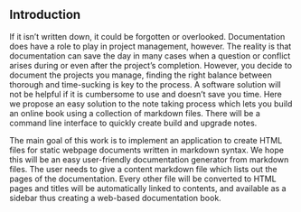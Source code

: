 ## Introduction

If it isn’t written down, it could be forgotten or overlooked. Documentation does have a role to play in project management, however. The reality is that documentation can save the day in many cases when a question or conflict arises during or even after the project’s completion. However, you decide to document the projects you manage, finding the right balance between thorough and time-sucking is key to the process. A software solution will not be helpful if it is cumbersome to use and doesn’t save you time. Here we propose an easy solution to the note taking process which lets you build an online book using a collection of markdown files. There will be a command line interface to quickly create build and upgrade notes. 

The main goal of this work is to implement an application to create HTML files for static webpage documents written in markdown syntax. We hope this will be an easy user-friendly documentation generator from markdown files. The user needs to give a content markdown file which lists out the pages of the documentation. Every other file will be converted to HTML pages and titles will be automatically linked to contents, and available as a sidebar thus creating a web-based documentation book.
